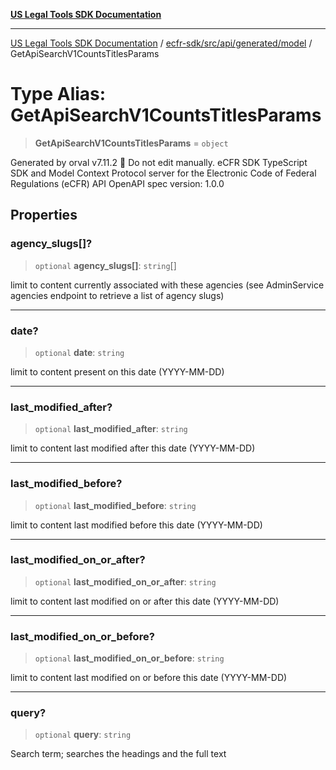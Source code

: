 [**US Legal Tools SDK Documentation**](../../../../../../README.md)

***

[US Legal Tools SDK Documentation](../../../../../../README.md) / [ecfr-sdk/src/api/generated/model](../README.md) / GetApiSearchV1CountsTitlesParams

# Type Alias: GetApiSearchV1CountsTitlesParams

> **GetApiSearchV1CountsTitlesParams** = `object`

Generated by orval v7.11.2 🍺
Do not edit manually.
eCFR SDK
TypeScript SDK and Model Context Protocol server for the Electronic Code of Federal Regulations (eCFR) API
OpenAPI spec version: 1.0.0

## Properties

### agency\_slugs\[\]?

> `optional` **agency\_slugs\[\]**: `string`[]

limit to content currently associated with these agencies (see AdminService agencies endpoint to retrieve a list of agency slugs)

***

### date?

> `optional` **date**: `string`

limit to content present on this date (YYYY-MM-DD)

***

### last\_modified\_after?

> `optional` **last\_modified\_after**: `string`

limit to content last modified after this date (YYYY-MM-DD)

***

### last\_modified\_before?

> `optional` **last\_modified\_before**: `string`

limit to content last modified before this date (YYYY-MM-DD)

***

### last\_modified\_on\_or\_after?

> `optional` **last\_modified\_on\_or\_after**: `string`

limit to content last modified on or after this date (YYYY-MM-DD)

***

### last\_modified\_on\_or\_before?

> `optional` **last\_modified\_on\_or\_before**: `string`

limit to content last modified on or before this date (YYYY-MM-DD)

***

### query?

> `optional` **query**: `string`

Search term; searches the headings and the full text
